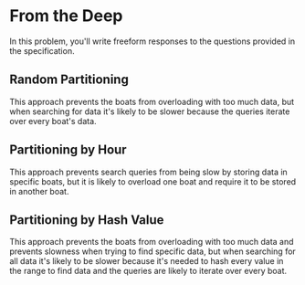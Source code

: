 # From the Deep

In this problem, you'll write freeform responses to the questions provided in the specification.

## Random Partitioning

This approach prevents the boats from overloading with too much data,
but when searching for data it's likely to be slower because the queries iterate over every boat's data.

## Partitioning by Hour

This approach prevents search queries from being slow by storing data in specific boats,
but it is likely to overload one boat and require it to be stored in another boat.

## Partitioning by Hash Value

This approach prevents the boats from overloading with too much data and prevents slowness when trying to find specific data,
but when searching for all data it's likely to be slower because it's needed to hash every value in the range to find data and the queries are likely to iterate over every boat.
